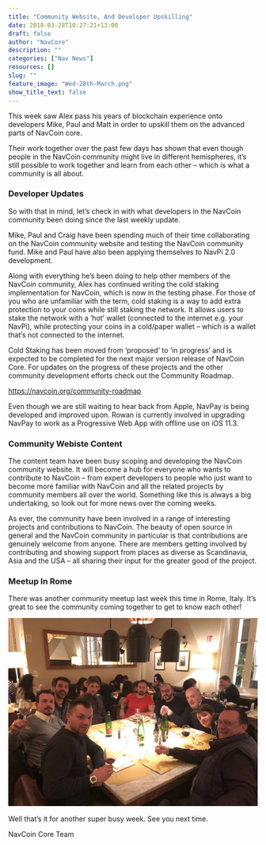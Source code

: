 ```yaml
---
title: "Community Website, And Developer Upskilling"
date: 2018-03-28T10:27:21+13:00
draft: false
author: "NavCore"
description: ""
categories: ["Nav News"]
resources: []
slug: ""
feature_image: "Wed-28th-March.png"
show_title_text: false
---
```

This week saw Alex pass his years of blockchain experience onto developers Mike, Paul and Matt in order to upskill them on the advanced parts of NavCoin core. 
<!--more-->

Their work together over the past few days has shown that even though people in the NavCoin community might live in different hemispheres, it’s still possible to work together and learn from each other – which is what a community is all about.


### Developer Updates
So with that in mind, let’s check in with what developers in the NavCoin community been doing since the last weekly update.

Mike, Paul and Craig have been spending much of their time collaborating on the NavCoin community website and testing the NavCoin community fund. Mike and Paul have also been applying themselves to NavPi 2.0 development.

Along with everything he’s been doing to help other members of the NavCoin community, Alex has continued writing the cold staking implementation for NavCoin, which is now in the testing phase. For those of you who are unfamiliar with the term, cold staking is a way to add extra protection to your coins while still staking the network. It allows users to stake the network with a ‘hot’ wallet (connected to the internet e.g. your NavPi), while protecting your coins in a cold/paper wallet – which is a wallet that’s not connected to the internet.

Cold Staking has been moved from ‘proposed’ to ‘in progress’ and is expected to be completed for the next major version release of NavCoin Core. For updates on the progress of these projects and the other community development efforts check out the Community Roadmap.

https://navcoin.org/community-roadmap

Even though we are still waiting to hear back from Apple, NavPay is being developed and improved upon. Rowan is currently involved in upgrading NavPay to work as a Progressive Web App with offline use on iOS 11.3.

### Community Webiste Content
The content team have been busy scoping and developing the NavCoin community website. It will become a hub for everyone who wants to contribute to NavCoin – from expert developers to people who just want to become more familiar with NavCoin and all the related projects by community members all over the world. Something like this is always a big undertaking, so look out for more news over the coming weeks.

As ever, the community have been involved in a range of interesting projects and contributions to NavCoin. The beauty of open source in general and the NavCoin community in particular is that contributions are genuinely welcome from anyone. There are members getting involved by contributing and showing support from places as diverse as Scandinavia, Asia and the USA – all sharing their input for the greater good of the project.


### Meetup In Rome
There was another community meetup last week this time in Rome, Italy. It’s great to see the community coming together to get to know each other!

![](rome-meetup.jpg)


Well that’s it for another super busy week. See you next time.

NavCoin Core Team
